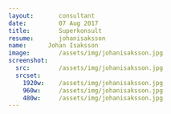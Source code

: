 ```yaml
---
layout:       consultant
date:         07 Aug 2017
title:        Superkonsult
resume:       johanisaksson
name:      Johan Isaksson
image:        /assets/img/johanisaksson.jpg
screenshot:
  src:        /assets/img/johanisaksson.jpg
  srcset:
    1920w:    /assets/img/johanisaksson.jpg
    960w:     /assets/img/johanisaksson.jpg
    480w:     /assets/img/johanisaksson.jpg
---
```

